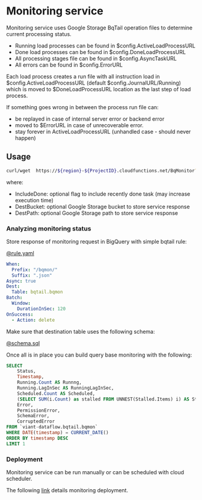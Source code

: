 # Monitoring service

Monitoring service uses Google Storage BqTail operation files to determine current processing status.


- Running load processes can be found in $config.ActiveLoadProcessURL
- Done load processes can be found in $config.DoneLoadProcessURL
- All processing stages file can be found in $config.AsyncTaskURL 
- All errors can be found in $config.ErrorURL


Each load process creates a run file with all instruction load in $config.ActiveLoadProcessURL (default $config.JournalURL/Running)
which is moved to $DoneLoadProcessURL location as the last step of load process.

If something goes wrong in between the process run file can:
 - be replayed in case of internal server error or backend error
 - moved to $ErrorURL in case of unrecoverable error.
 - stay forever in ActiveLoadProcessURL (unhandled case - should never happen)                                                                          	
 
 
## Usage

 ```bash
curl/wget  https://${region}-${ProjectID}.cloudfunctions.net/BqMonitor?IncludeDone=true&DestBucket=${bqTailTirggerBucket}&DestPath=bqmon
```
where:
 - IncludeDone: optional flag to include recently done task (may increase execution time) 
 - DestBucket: optional Google Storage bucket to store service response 
 - DestPath: optional Google Storage path to store service response
 

### Analyzing monitoring status 

Store response of monitoring request in BigQuery with simple bqtail rule:

[@rule.yaml](../deployment/monitor/rule.yaml)
```yaml
When:
  Prefix: "/bqmon/"
  Suffix: ".json"
Async: true
Dest:
  Table: bqtail.bqmon
Batch:
  Window:
    DurationInSec: 120
OnSuccess:
  - Action: delete

```
 
Make sure that destination table uses the following schema:

[@schema.sql](schema/schema.sql)
 

Once all is in place you can build query base monitoring with the following:

```sql
SELECT 
    Status, 
    Timestamp, 
    Running.Count AS Runnng,
    Running.LagInSec AS RunningLagInSec,
    Scheduled.Count AS Scheduled,
    (SELECT SUM(i.Count) as stalled FROM UNNEST(Stalled.Items) i) AS Stalled,
    Error, 
    PermissionError,
    SchemaError, 
    CorruptedError
FROM `viant-dataflow.bqtail.bqmon`
WHERE DATE(timestamp) = CURRENT_DATE()
ORDER BY timestamp DESC
LIMIT 1
``` 



### Deployment 

Monitoring service can be run manually or can be scheduled with cloud scheduler.

The following [link](../deployment/README.md#monitoring) details monitoring deployment.


 